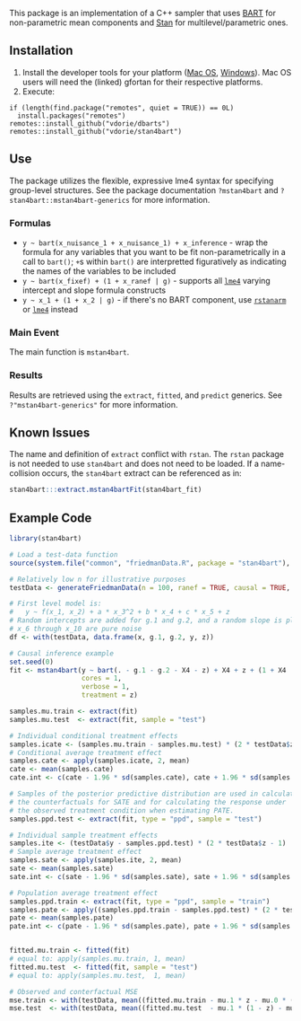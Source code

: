 This package is an implementation of a C++ sampler that uses [BART](https://cran.r-project.org/package=dbarts) for non-parametric mean components and [Stan](https://mc-stan.org) for multilevel/parametric ones.

## Installation

  1. Install the developer tools for your platform ([Mac OS](https://cran.r-project.org/bin/macosx/tools), [Windows](https://cran.r-project.org/bin/windows/Rtools/)). Mac OS users will need the (linked) gfortan for their respective platforms.
  2. Execute:

```
if (length(find.package("remotes", quiet = TRUE)) == 0L)
  install.packages("remotes")
remotes::install_github("vdorie/dbarts")
remotes::install_github("vdorie/stan4bart")
```

## Use

The package utilizes the flexible, expressive lme4 syntax for specifying group-level structures. See the package documentation `?mstan4bart` and `?stan4bart::mstan4bart-generics` for more information.

### Formulas

* `y ~ bart(x_nuisance_1 + x_nuisance_1) + x_inference` - wrap the formula for any variables that you want to be fit non-parametrically in a call to `bart()`; `+`s within `bart()` are interpretted figuratively as indicating the names of the variables to be included
* `y ~ bart(x_fixef) + (1 + x_ranef | g)` - supports all [`lme4`](https://www.rdocumentation.org/packages/lme4/versions/1.1-26/topics/lmer) varying intercept and slope formula constructs
* `y ~ x_1 + (1 + x_2 | g)` - if there's no BART component, use [`rstanarm`](https://cran.r-project.org/package=rstanarm) or [`lme4`](https://cran.r-project.org/package=lme4) instead

### Main Event

The main function is `mstan4bart`.

### Results

Results are retrieved using the `extract`, `fitted`, and `predict` generics. See `?"mstan4bart-generics"` for more information.

## Known Issues

The name and definition of `extract` conflict with `rstan`. The `rstan` package is not needed to use `stan4bart` and does not need to be loaded. If a name-collision occurs, the `stan4bart` extract can be referenced as in:

```R
stan4bart:::extract.mstan4bartFit(stan4bart_fit)
```

## Example Code

```R
library(stan4bart)

# Load a test-data function
source(system.file("common", "friedmanData.R", package = "stan4bart"), local = TRUE)

# Relatively low n for illustrative purposes
testData <- generateFriedmanData(n = 100, ranef = TRUE, causal = TRUE, binary = FALSE)

# First level model is:
#   y ~ f(x_1, x_2) + a * x_3^2 + b * x_4 + c * x_5 + z
# Random intercepts are added for g.1 and g.2, and a random slope is placed on x4
# x_6 through x_10 are pure noise
df <- with(testData, data.frame(x, g.1, g.2, y, z))

# Causal inference example
set.seed(0)
fit <- mstan4bart(y ~ bart(. - g.1 - g.2 - X4 - z) + X4 + z + (1 + X4 | g.1) + (1 | g.2), df,
                  cores = 1,
                  verbose = 1,
                  treatment = z)

samples.mu.train <- extract(fit)
samples.mu.test  <- extract(fit, sample = "test")

# Individual conditional treatment effects
samples.icate <- (samples.mu.train - samples.mu.test) * (2 * testData$z - 1)
# Conditional average treatment effect
samples.cate <- apply(samples.icate, 2, mean)
cate <- mean(samples.cate)
cate.int <- c(cate - 1.96 * sd(samples.cate), cate + 1.96 * sd(samples.cate))

# Samples of the posterior predictive distribution are used in calculating
# the counterfactuals for SATE and for calculating the response under
# the observed treatment condition when estimating PATE.
samples.ppd.test <- extract(fit, type = "ppd", sample = "test")

# Individual sample treatment effects
samples.ite <- (testData$y - samples.ppd.test) * (2 * testData$z - 1)
# Sample average treatment effect
samples.sate <- apply(samples.ite, 2, mean)
sate <- mean(samples.sate)
sate.int <- c(sate - 1.96 * sd(samples.sate), sate + 1.96 * sd(samples.sate))

# Population average treatment effect
samples.ppd.train <- extract(fit, type = "ppd", sample = "train")
samples.pate <- apply((samples.ppd.train - samples.ppd.test) * (2 * testData$z - 1), 2, mean)
pate <- mean(samples.pate)
pate.int <- c(pate - 1.96 * sd(samples.pate), pate + 1.96 * sd(samples.pate))


fitted.mu.train <- fitted(fit)
# equal to: apply(samples.mu.train, 1, mean)
fitted.mu.test  <- fitted(fit, sample = "test")
# equal to: apply(samples.mu.test,  1, mean)

# Observed and conterfactual MSE
mse.train <- with(testData, mean((fitted.mu.train - mu.1 * z - mu.0 * (1 - z))^2))
mse.test  <- with(testData, mean((fitted.mu.test  - mu.1 * (1 - z) - mu.0 * z)^2))
```
